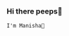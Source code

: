 ### Hi there peeps👋 
    I'm Manisha🍕


<!--
**MannyP31/MannyP31** is a ✨ _special_ ✨ repository because its `README.md` (this file) appears on your GitHub profile.

Here are some ideas to get you started:

- 🔭 I’m currently tryin' to acquire info. regarding all the stuffs within my reach💻❤.
- 🌱 I’m currently learning java and contents regarding web development.
- 👯 I’m looking to collaborate on ideas based on data structures and algorithms.
- 💬 Ask me about java
- 📫 How to reach me: 
- <p align='left'>
-<a href = "https://www.linkedin.com/in/manisha-parichha-b528131bb/"><img src="https://img.icons8.com/cute-clipart/45/000000/linkedin.png"/></a>
<a href = "https://twitter.com/Pmanny31"><img src="https://img.icons8.com/cotton/45/000000/twitter.png"/></a>
<a href = "https://www.instagram.com/manisha_parichha/"><img src="https://img.icons8.com/color/45/000000/instagram-new.png"/></a>
<a href = "https://www.facebook.com/angel.myra.908"><img src="https://img.icons8.com/fluent/48/000000/facebook-new.png"/></a>
- 😄 Pronouns: She/Her
- ⚡ Fun fact: Trynna give a surface touch to ML😋.
-->
